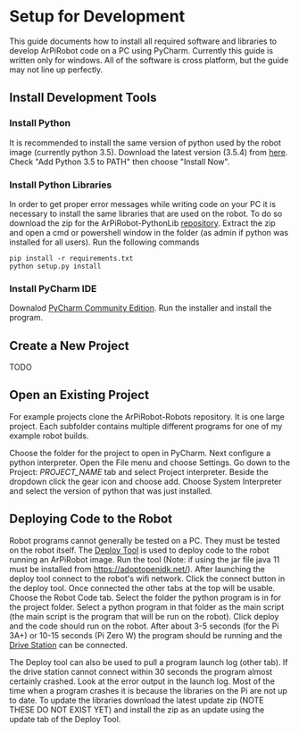 # Setup for Development

This guide documents how to install all required software and libraries to develop ArPiRobot code on a PC using PyCharm.
Currently this guide is written only for windows. All of the software is cross platform, but the guide may not line up perfectly.

## Install Development Tools

### Install Python

It is recommended to install the same version of python used by the robot image (currently python 3.5). Download the latest version (3.5.4) from [here](https://www.python.org/downloads/release/python-354/). Check "Add Python 3.5 to PATH" then choose "Install Now".

### Install Python Libraries

In order to get proper error messages while writing code on your PC it is necessary to install the same libraries that are used on the robot. To do so download the zip for the ArPiRobot-PythonLib [repository](https://github.com/MB3hel/ArPiRobot-PythonLib). Extract the zip and open a cmd or powershell window in the folder (as admin if python was installed for all users). Run the following commands

```
pip install -r requirements.txt
python setup.py install
```

### Install PyCharm IDE

Downalod [PyCharm Community Edition](https://www.jetbrains.com/pycharm/download/). Run the installer and install the program.

## Create a New Project

TODO

## Open an Existing Project

For example projects clone the ArPiRobot-Robots repository. It is one large project. Each subfolder contains multiple different programs for one of my example robot builds.

Choose the folder for the project to open in PyCharm. Next configure a python interpreter. Open the File menu and choose Settings. Go down to the Project: *PROJECT_NAME* tab and select Project interpreter. Beside the dropdown click the gear icon and choose add. Choose System Interpreter and select the version of python that was just installed.

## Deploying Code to the Robot

Robot programs cannot generally be tested on a PC. They must be tested on the robot itself. The [Deploy Tool](https://github.com/MB3hel/ArPiRobot-DeployTool/releases) is used to deploy code to the robot running an ArPiRobot image. Run the tool (Note: if using the jar file java 11 must be installed from https://adoptopenjdk.net/). After launching the deploy tool connect to the robot's wifi network. Click the connect button in the deploy tool. Once connected the other tabs at the top will be usable. Choose the Robot Code tab. Select the folder the python program is in for the project folder. Select a python program in that folder as the main script (the main script is the program that will be run on the robot). Click deploy and the code should run on the robot. After about 3-5 seconds (for the Pi 3A+) or 10-15 seconds (Pi Zero W) the program should be running and the [Drive Station](https://github.com/MB3hel/ArPiRobot-DriveStation/releases) can be connected.

The Deploy tool can also be used to pull a program launch log (other tab). If the drive station cannot connect within 30 seconds the program almost certainly crashed. Look at the error output in the launch log. Most of the time when a program crashes it is because the libraries on the Pi are not up to date. To update the libraries download the latest update zip (NOTE THESE DO NOT EXIST YET) and install the zip as an update using the update tab of the Deploy Tool.